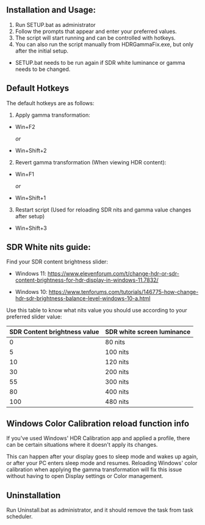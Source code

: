 ## Installation and Usage:

1. Run SETUP.bat as administrator
2. Follow the prompts that appear and enter your preferred values.
3. The script will start running and can be controlled with hotkeys.
4. You can also run the script manually from HDRGammaFix.exe, but only after the initial setup.

- SETUP.bat needs to be run again if SDR white luminance or gamma needs to be changed.

## Default Hotkeys

The default hotkeys are as follows:

1. Apply gamma transformation:

 - Win+F2
   
    _or_
   
 - Win+Shift+2

2. Revert gamma transformation (When viewing HDR content):

 - Win+F1
   
    _or_
  
 - Win+Shift+1

3. Restart script (Used for reloading SDR nits and gamma value changes after setup)

- Win+Shift+3

## SDR White nits guide:

Find your SDR content brightness slider:

- Windows 11: https://www.elevenforum.com/t/change-hdr-or-sdr-content-brightness-for-hdr-display-in-windows-11.7832/

- Windows 10: https://www.tenforums.com/tutorials/146775-how-change-hdr-sdr-brightness-balance-level-windows-10-a.html

Use this table to know what nits value you should use according to your preferred slider value:

| SDR Content brightness value | SDR white screen luminance |
| ---------------------------- | -------------------------- |
| 0                            | 80 nits                    |
| 5                            | 100 nits                   |
| 10                           | 120 nits                   |
| 30                           | 200 nits                   |
| 55                           | 300 nits                   |
| 80                           | 400 nits                   |
| 100                          | 480 nits                   |


## Windows Color Calibration reload function info

If you've used Windows' HDR Calibration app and applied a profile, there can be certain situations where it doesn't apply its changes.

This can happen after your display goes to sleep mode and wakes up again, or after your PC enters sleep mode and resumes. Reloading Windows' 
color calibration when applying the gamma transformation will fix this issue without having to open Display settings or Color management.


## Uninstallation

Run Uninstall.bat as administrator, and it should remove the task from task scheduler.
